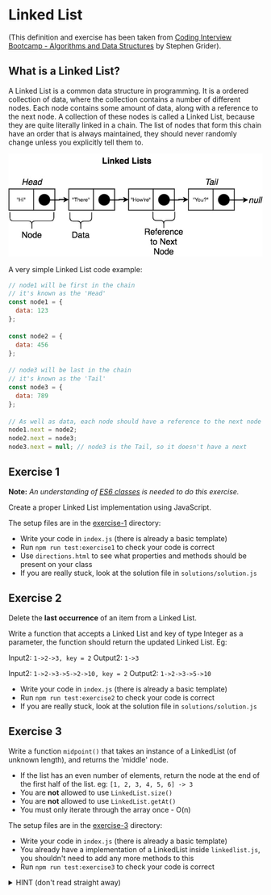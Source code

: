 # Linked List

(This definition and exercise has been taken from [Coding Interview Bootcamp - Algorithms and Data Structures](https://www.udemy.com/course/coding-interview-bootcamp-algorithms-and-data-structure) by Stephen Grider).

## What is a Linked List?

A Linked List is a common data structure in programming. It is a ordered collection of data, where the collection contains a number of different nodes. Each node contains some amount of data, along with a reference to the next node. A collection of these nodes is called a Linked List, because they are quite literally linked in a chain. The list of nodes that form this chain have an order that is always maintained, they should never randomly change unless you explicitly tell them to.

![](Linked-List.jpeg)

A very simple Linked List code example:

```js
// node1 will be first in the chain
// it's known as the 'Head'
const node1 = {
  data: 123
};

const node2 = {
  data: 456
};

// node3 will be last in the chain
// it's known as the 'Tail'
const node3 = {
  data: 789
};

// As well as data, each node should have a reference to the next node in the chain
node1.next = node2;
node2.next = node3;
node3.next = null; // node3 is the Tail, so it doesn't have a next
```

## Exercise 1

**Note:** _An understanding of [ES6 classes](https://developer.mozilla.org/en-US/docs/Web/JavaScript/Reference/Classes) is needed to do this exercise._

Create a proper Linked List implementation using JavaScript.

The setup files are in the [exercise-1](https://github.com/FACN7/interview-prep/tree/master/exercises/linked-list/exercise-1/) directory:

- Write your code in `index.js` (there is already a basic template)
- Run `npm run test:exercise1` to check your code is correct
- Use `directions.html` to see what properties and methods should be present on your class
- If you are really stuck, look at the solution file in `solutions/solution.js`

## Exercise 2

Delete the **last occurrence** of an item from a Linked List.

Write a function that accepts a Linked List and key of type Integer as a parameter, the function should return the updated Linked List. Eg:

Input2: `1->2->3, key = 2`
Output2: `1->3`

Input2: `1->2->3->5->2->10, key = 2`
Output2: `1->2->3->5->10`

- Write your code in `index.js` (there is already a basic template)
- Run `npm run test:exercise2` to check your code is correct
- If you are really stuck, look at the solution file in `solutions/solution.js`

## Exercise 3

Write a function `midpoint()` that takes an instance of a LinkedList (of unknown length), and returns the 'middle' node.

- If the list has an even number of elements, return the node at the end of the first half of the list. eg: `[1, 2, 3, 4, 5, 6] -> 3`
- You are **not** allowed to use `LinkedList.size()` 
- You are **not** allowed to use `LinkedList.getAt()`
- You must only iterate through the array once - O(n)

The setup files are in the [exercise-3](https://github.com/FACN7/interview-prep/tree/master/exercises/linked-list/exercise-3/) directory:

- Write your code in `index.js` (there is already a basic template)
- You already have a implementation of a LinkedList inside `linkedlist.js`, you shouldn't need to add any more methods to this
- Run `npm run test:exercise3` to check your code is correct

<details><summary>HINT (don't read straight away)</summary>
<p>
Have you tried the <a href="https://www.geeksforgeeks.org/write-a-c-function-to-print-the-middle-of-the-linked-list/">fast & slow</a> method?
</p>
</details>

